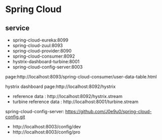 # Spring Cloud

## service

- spring-cloud-eureka:8099
- spring-cloud-zuul:8093
- spring-cloud-provider:8090
- spring-cloud-consumer:8092
- hystrix-dashboard-turbine:8001
- spring-cloud-config-server:8003

page:http://localhost:8093/spring-cloud-consumer/user-data-table.html

hystrix dashboard page:http://localhost:8092/hystrix
- reference data : http://localhost:8092/hystrix.stream
- turbine reference data : http://localhost:8001/turbine.stream

spring-cloud-config-server: https://github.com/J0e9u0/spring-cloud-config.git
- http://localhost:8003/config/dev
- http://localhost:8003/config/pro